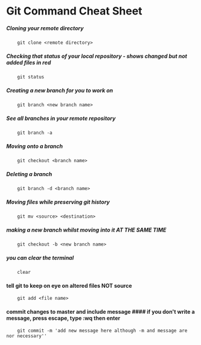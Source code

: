 # Git Command Cheat Sheet

##### Cloning your remote directory
		git clone <remote directory>

##### Checking that status of your local repository - shows changed but not added files in red
		git status

##### Creating a new branch for you to work on
		git branch <new branch name>

##### See all branches in your remote repository
		git branch -a

##### Moving onto a branch
		git checkout <branch name>

##### Deleting a branch
		git branch -d <branch name>

##### Moving files while preserving git history
		git mv <source> <destination>


##### making a new branch whilst moving into it AT THE SAME TIME
		git checkout -b <new branch name>

##### you can clear the terminal
		clear

#### tell git to keep on eye on altered files NOT source
		git add <file name>

#### commit changes to master and include message #### if you don't write a message, press escape, type :wq then enter
		git commit -m 'add new message here although -m and message are nor necessary''
